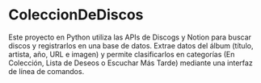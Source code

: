 # ColeccionDeDiscos
Este proyecto en Python utiliza las APIs de Discogs y Notion para buscar discos y registrarlos en una base de datos. Extrae datos del álbum (título, artista, año, URL e imagen) y permite clasificarlos en categorías (En Colección, Lista de Deseos o Escuchar Más Tarde) mediante una interfaz de línea de comandos.
